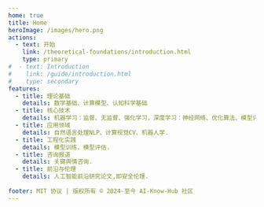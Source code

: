 ```yaml
---
home: true
title: Home
heroImage: /images/hero.png
actions:
  - text: 开始
    link: /theoretical-foundations/introduction.html
    type: primary
#  - text: Introduction
#    link: /guide/introduction.html
#    type: secondary
features:
  - title: 理论基础
    details: 数学基础、计算模型、认知科学基础
  - title: 核心技术
    details: 机器学习：监督、无监督、强化学习，深度学习：神经网络、优化算法、模型评估
  - title: 应用领域
    details: 自然语言处理NLP、计算视觉CV、机器人学.
  - title: 工程化实践
    details: 模型训练、模型评估.
  - title: 咨询报道
    details: 关键舆情咨询.
  - title: 前沿与伦理
    details: 人工智能前沿研究论文,即安全伦理.
  
footer: MIT 协议 | 版权所有 © 2024-至今 AI-Know-Hub 社区
---
```

